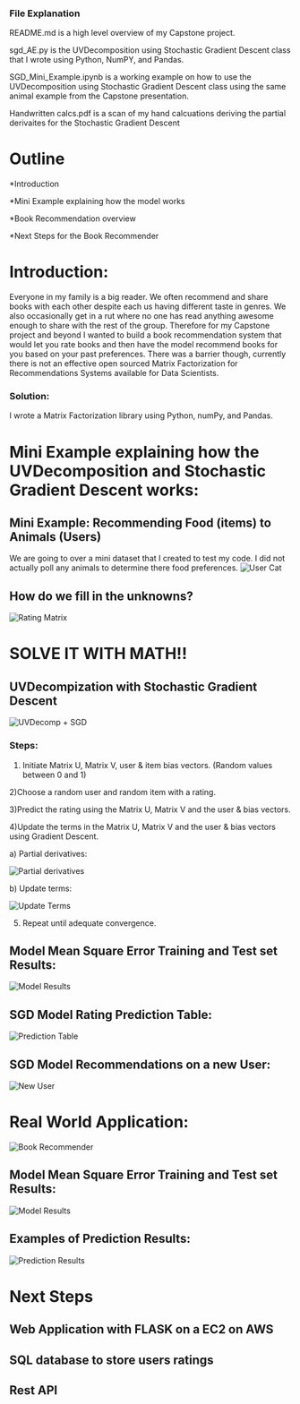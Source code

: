 ### File Explanation

README.md is a high level overview of my Capstone project.

sgd_AE.py is the UVDecomposition using Stochastic Gradient Descent class that I wrote using Python, NumPY, and Pandas.

SGD_Mini_Example.ipynb is a working example on how to use the UVDecomposition using Stochastic Gradient Descent class using the same animal example from the Capstone presentation.

Handwritten calcs.pdf is a scan of my hand calcuations deriving the partial derivaites for the Stochastic Gradient Descent

# Outline

*Introduction

*Mini Example explaining how the model works

*Book Recommendation overview

*Next Steps for the Book Recommender


# Introduction:

Everyone in my family is a big reader. We often recommend and share books with each other despite each us having different taste in genres. We also occasionally get in a rut where no one has read anything awesome enough to share with the rest of the group. Therefore for my Capstone project and beyond I wanted to build a book recommendation system that would let you rate books and then have the model recommend books for you based on your past preferences. There was a barrier though, currently there is not an effective open sourced Matrix Factorization for Recommendations Systems available for Data Scientists.

### Solution:
I wrote a Matrix Factorization library using Python, numPy, and Pandas.

# Mini Example explaining how the UVDecomposition and Stochastic Gradient Descent works:

## Mini Example: Recommending Food (items) to Animals (Users)
We are going to over a mini dataset that I created to test my code.
I did not actually poll any animals to determine there food preferences.
![User Cat](/user_cat_chicken.png?raw=true "User: Cat")

## How do we fill in the unknowns?
![Rating Matrix](/cat_rating_matrix.png?raw=true "Rating Matrix")

# SOLVE IT WITH MATH!!

## UVDecompization with Stochastic Gradient Descent
![UVDecomp + SGD](/predict_formula.png?raw=true "UVDecomp + SGD")
### Steps:
1) Initiate Matrix U, Matrix V, user & item bias vectors.
(Random values between 0 and 1)

2)Choose a random user and random item with a rating.

3)Predict the rating using the Matrix U, Matrix V and the user & bias vectors.

4)Update the terms in the Matrix U, Matrix V and the user & bias vectors using
Gradient Descent.

a) Partial derivatives:

![Partial derivatives](/partial_derivatives.png?raw=true "Partial derivatives")

b) Update terms:

![Update Terms](/update_terms.png?raw=true "Update Terms")

5) Repeat until adequate convergence.

## Model Mean Square Error Training and Test set Results:
![Model Results](/mini_model_results.png?raw=true "Model Results")

## SGD Model Rating Prediction Table:
![Prediction Table](/mini_prediction_table.png?raw=true "Prediction Table")

## SGD Model Recommendations on a new User:
![New User](/squirrel.png?raw=true "New User")

# Real World Application:
![Book Recommender](/book_intro.png?raw=true "Book Recommender")

## Model Mean Square Error Training and Test set Results:
![Model Results](/book_Model_Results.png?raw=true "Model Results")

## Examples of Prediction Results:
![Prediction Results](/book_predict_1.png?raw=true "Book Recommendations")

# Next Steps

## Web Application with FLASK on a EC2 on AWS

## SQL database to store users ratings

## Rest API

